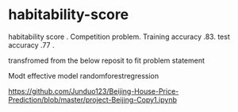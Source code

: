 # habitability-score
habitability score . Competition problem. Training accuracy .83. test accuracy .77 . 

transfromed from the below reposit to fit problem statement

Modt effective model randomforestregression

https://github.com/Junduo123/Beijing-House-Price-Prediction/blob/master/project-Beijing-Copy1.ipynb
